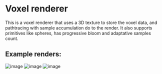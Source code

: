 # Voxel renderer

This is a voxel renderer that uses a 3D texture to store the voxel data, and pathtracing with sample accumulation do to the render.
It also supports primitives like spheres, has progressive bloom and adaptative samples count.

## Example renders: 

![image](https://github.com/user-attachments/assets/be90b4d5-2967-495b-b88a-a46e4b9ede85)
![image](https://github.com/user-attachments/assets/77245a61-368d-4336-b4f4-d3c0a0bf8ff8)
![image](https://github.com/user-attachments/assets/6003be89-67fd-42d5-a06b-457a93d7e1fb)
